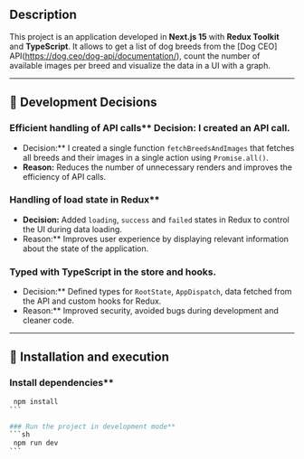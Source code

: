 ## Description

This project is an application developed in **Next.js 15** with **Redux Toolkit** and **TypeScript**. It allows to get a list of dog breeds from the [Dog CEO] API(https://dog.ceo/dog-api/documentation/), count the number of available images per breed and visualize the data in a UI with a graph.

---

## 📌 Development Decisions

### Efficient handling of API calls\*\* **Decision:** I created an API call.

- Decision:\*\* I created a single function `fetchBreedsAndImages` that fetches all breeds and their images in a single action using `Promise.all()`.
- **Reason:** Reduces the number of unnecessary renders and improves the efficiency of API calls.

### Handling of load state in Redux\*\*

- **Decision:** Added `loading`, `success` and `failed` states in Redux to control the UI during data loading.
- Reason:\*\* Improves user experience by displaying relevant information about the state of the application.

### Typed with TypeScript in the store and hooks.

- Decision:\*\* Defined types for `RootState`, `AppDispatch`, data fetched from the API and custom hooks for Redux.
- Reason:\*\* Improved security, avoided bugs during development and cleaner code.

---

## 🚀 Installation and execution

### Install dependencies\*\*

````sh
 npm install
```

### Run the project in development mode**
```sh
 npm run dev
```

````
